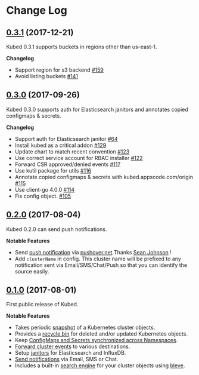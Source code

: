 # Change Log

## [0.3.1](https://github.com/appscode/kubed/tree/0.3.0) (2017-12-21)
Kubed 0.3.1 supports buckets in regions other than us-east-1.

__Changelog__
- Support region for s3 backend [\#159](https://github.com/appscode/kubed/issues/159)
- Avoid listing buckets [\#141](https://github.com/appscode/kubed/issues/141)


## [0.3.0](https://github.com/appscode/kubed/tree/0.3.0) (2017-09-26)
Kubed 0.3.0 supports auth for Elasticsearch janitors and annotates copied configmaps & secrets.

__Changelog__
- Support auth for Elasticsearch janitor [\#64](https://github.com/appscode/kubed/issues/64)
- Install kubed as a critical addon [\#129](https://github.com/appscode/kubed/pull/129)
- Update chart to match recent convention [\#123](https://github.com/appscode/kubed/pull/123)
- Use correct service account for RBAC installer [\#122](https://github.com/appscode/kubed/pull/122)
- Forward CSR approved/denied events [\#117](https://github.com/appscode/kubed/pull/117)
- Use kutil package for utils [\#116](https://github.com/appscode/kubed/pull/116)
- Annotate copied configmaps & secrets with kubed.appscode.com/origin [\#115](https://github.com/appscode/kubed/pull/115)
- Use client-go 4.0.0 [\#114](https://github.com/appscode/kubed/pull/114)
- Fix config object. [\#105](https://github.com/appscode/kubed/pull/105)


## [0.2.0](https://github.com/appscode/kubed/tree/0.2.0) (2017-08-04)
Kubed 0.2.0 can send push notifications.

__Notable Features__
 - Send [push notification](/docs/tutorials/notifiers.md#pushovernet) via [pushover.net](https://pushover.net/) Thanks [Sean Johnson](https://github.com/pirogoeth) !
 - Add `clusterName` in config. This cluster name will be prefixed to any notification sent via Email/SMS/Chat/Push so that you can identify the source easily.


## [0.1.0](https://github.com/appscode/kubed/tree/0.1.0) (2017-08-01)
First public release of Kubed.

__Notable Features__
 - Takes periodic [snapshot](/docs/tutorials/cluster-snapshot.md) of a Kubernetes cluster objects.
 - Provides a [recycle bin](/docs/tutorials/recycle-bin.md) for deleted and/or updated Kubernetes objects.
 - Keep [ConfigMaps and Secrets synchronized across Namespaces](/docs/tutorials/config-syncer.md).
 - [Forward cluster events](/docs/tutorials/event-forwarder.md) to various destinations.
 - Setup [janitors](/docs/tutorials/janitors.md) for Elasticsearch and InfluxDB.
 - [Send notifications](/docs/tutorials/notifiers.md) via Email, SMS or Chat.
 - Includes a built-in [search engine](/docs/tutorials/apiserver.md) for your cluster objects using [bleve](https://github.com/blevesearch/bleve).
